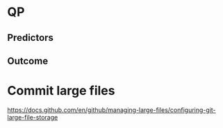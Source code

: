 # QP

## Predictors

## Outcome



# Commit large files
https://docs.github.com/en/github/managing-large-files/configuring-git-large-file-storage